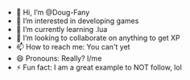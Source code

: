 - 👋 Hi, I’m @Doug-Fany
- 👀 I’m interested in developing games
- 🌱 I’m currently learning .lua
- 💞️ I’m looking to collaborate on anything to get XP
- 📫 How to reach me: You can't yet
- 😄 Pronouns: Really? I/me
- ⚡ Fun fact: I am a great example to NOT follow, lol

<!---
Doug-Fany/Doug-Fany is a ✨ special ✨ repository because its `README.md` (this file) appears on your GitHub profile.
You can click the Preview link to take a look at your changes.
--->
